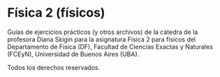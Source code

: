 # Física 2 (físicos)
Guías de ejercicios prácticos (y otros archivos) de la cátedra de la profesora Diana Skigin para la asignatura Física 2 para físicos del Departamento de Física (DF), Facultad de Ciencias Exactas y Naturales (FCEyN), Universidad de Buenos Aires (UBA).

Todos los derechos reservados.
